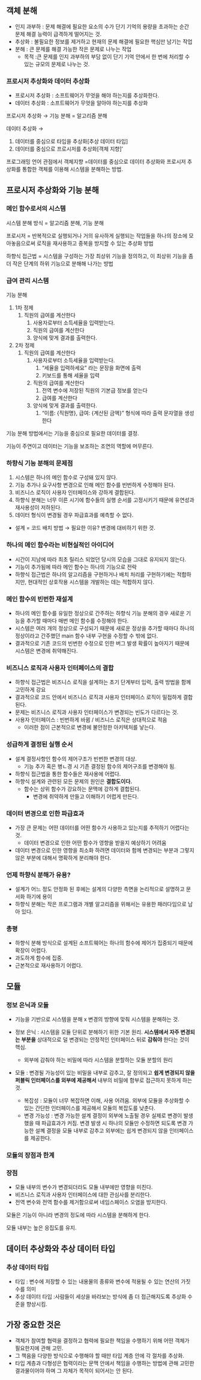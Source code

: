 ## 객체 분해

- 인지 과부하 : 문제 해결에 필요한 요소의 수가 단기 기억의 용량을 초과하는 순간 문제 해결 능력이 급격하게 떨어지는 것.
- 추상화 : 불필요한 정보를 제거하고 현재의 문제 해결에 필요한 핵심만 남기는 작업
- 분해 : 큰 문제를 해결 가능한 작은 문제로 나누는 작업
    - 목적 :큰 문제를 인지 과부하의 부담 없이 단기 기억 안에서 한 번에 처리할 수 있는 규모의 문제로 나누는 것.

### 프로시저 추상화와 데이터 추상화

- 프로시저 추상화 : 소프트웨어가 무엇을 해야 하는지를 추상화한다.
- 데이터 추상화 : 소프트웨어가 무엇을 알아야 하는지를 추상화

프로시저 추상화 → 기능 분해 = 알고리즘 분해

데이터 추상화 → 

1. 데이터를 중심으로 타입을 추상화[추상 데이터 타입]
2. 데이터를 중심으로 프로시저를 추상화[객체 지향]’

프로그래밍 언어 관점에서 객체지향 =데이터를 중심으로 데이터 추상화와 프로시저 추상화를 통합한 객체를 이용해 시스템을 분해하는 방법.

## 프로시저 추상화와 기능 분해

### 메인 함수로서의 시스템

시스템 분해 방식 = 알고리즘 분해, 기능 분해

프로시저 = 반복적으로 실행되거나 거의 유사하게 실행되는 작업들을 하나의 장소에 모아놓음으로써 로직을 재사용하고 중복을 방지할 수 있는 추상화 방법

하향식 접근법 = 시스템을 구성하는 가장 최상위 기능을 정의하고, 이 최상위 기능을 좀 더 작은 단계의 하위 기능으로 분해해 나가는 방법

### 급여 관리 시스템

기능 분해

1. 1차 정제
    1. 직원의 급여를 계산한다
        1. 사용자로부터 소득세율을 입력받는다.
        2. 직원의 급여를 계산한다
        3. 양식에 맞게 결과를 출력한다.
2. 2차 정제
    1. 직원의 급여를 계산한다
        1. 사용자로부터 소득세율을 입력받는다.
            1. “세율을 입력하세요” 라는 문장을 화면에 출력
            2. 키보드를 통해 세율을 입력
        2. 직원의 급여를 계산한다
            1. 전역 변수에 저장된 직원의 기본급 정보를 얻는다
            2. 급여를 계산한다
        3. 양식에 맞게 결과를 출력한다.
            1. “이름: {직원명}, 급여: {계산된 금액}” 형식에 따라 출력 문자열을 생성한다

기능 분해 방법에서는 기능을 중심으로 필요한 데이터를 결정.

기능이 주연이고 데이터는 기능을 보조하는 조연의 역할에 머무른다. 

### 하향식 기능 분해의 문제점

1. 시스템은 하나의 메인 함수로 구성돼 있지 않다.
2. 기능 추가나 요구사항 변경으로 인해 메인 함수를 빈번하게 수정해야 된다.
3. 비즈니스 로직이 사용자 인터페이스와 강하게 결합된다.
4. 하향식 분해는 너무 이른 시기에 함수들의 실행 순서를 고정시키기 때문에 유연성과 재사용성이 저하된다.
5. 데이터 형식이 변경될 경우 파급효과를 예측할 수 없다.

- 설계 = 코드 배치 방법 → 필요한 이유? 변경에 대비하기 위한 것.

### 하나의 메인 함수라는 비현실적인 아이디어

- 시간이 지남에 따라 최초 릴리스 되었던 당시의 모습을 그대로 유지되지 않는다.
- 기능이 추가됨에 따라 메인 함수는 하나의 기능으로 전락
- 하향식 접근법은 하나의 알고리즘을 구현하거나 배치 처리를 구현하기에는 적합하지만, 현대적인 상호작용 시스템을 개발하는 데는 적합하지 않다.

### 메인 함수의 빈번한 재설계

- 하나의 메인 함수를 유일한 정상으로 간주하는 하향식 기능 분해의 경우 새로운 기능을 추가할 때마다 매번 메인 함수를 수정해야 한다.
- 시스템은 여러 개의 정상으로 구성되기 때문에 새로운 정상을 추가할 때마다 하나의 정상이라고 간주했던 main 함수 내부 구현을 수정할 수 밖에 없다.
- 결과적으로 기존 코드의 빈번한 수정으로 인한 버그 발생 확률이 높아지기 때문에 시스템은 변경에 취약해진다.

### 비즈니스 로직과 사용자 인터페이스의 결합

- 하향식 접근법은 비즈니스 로직을 설계하는 초기 단계부터 입력, 출력 방법을 함께 고민하게 강요
- 결과적으로 코드 안에서 비즈니스 로직과 사용자 인터페이스 로직이 밀접하게 결합된다.
- 문제는 비즈니스 로직과 사용자 인터페이스가 변경되는 빈도가 다르다는 것.
- 사용자 인터페이스 : 빈번하게 바뀜 / 비즈니스 로직은 상대적으로 적음
    - 이러한 점이 근본적으로 변경에 불안정한 아키텍처를 낳는다.

### 성급하게 결정된 실행 순서

- 설계 결정사항인 함수의 제어구조가 빈번한 변경의 대상.
    - 기능 추가 혹은 병ㄴ경 시 기존 결정된 함수의 제어구조를 변경해야 됨.
- 하향식 접근법을 통한 함수들은 재사용에 어렵다.
- 하향식 설계와 관련된 모든 문제의 원인은 **결합도이다.**
    - 함수는 상위 함수가 강요하는 문맥에 강하게 결합된다.
        - 변경에 취약하게 만들고 이해하기 어렵게 만든다.

### 데이터 변경으로 인한 파급효과

- 가장 큰 문제는 어떤 데이터를 어떤 함수가 사용하고 있는지를 추적하기 어렵다는 것.
    - 데이터 변경으로 인한 어떤 함수가 영향을 받을지 예상하기 어려움
- 데이터 변경으로 인한 영향을 최소화 하려면 데이터와 함께 변경되는 부분과 그렇지 않은 부분에 대해서 명확하게 분리해야 한다.

### 언제 하향식 분해가 유용?

- 설계가 어느 정도 안정화 된 후에는 설계의 다양한 측면을 논리적으로 설명하고 문서화 하기에 용이
- 하향식 분해는 작은 프로그램과 개별 알고리즘을 위해서는 유용한 패러다임으로 남아 있다.

### 총평

- 하향식 분해 방식으로 설계된 소프트웨어는 하나의 함수에 제어가 집중되기 때문에 확장이 어렵다.
- 과도하게 함수에 집중.
- 근본적으로 재사용하기 어렵다.

## 모듈

### 정보 은닉과 모듈

- 기능을 기반으로 시스템을 분해 x 변경의 방향에 맞춰 시스템을 분해하는 것.

- 정보 은닉 : 시스템을 모듈 단위로 분해하기 위한 기본 원리. **시스템에서 자주 변경되는 부분을** 상대적으로 덜 변경되는 안정적인 인터페이스 뒤로 **감춰야** 한다는 것이 핵심.
    - 외부에 감춰야 하는 비밀에 따라 시스템을 분할하는 모듈 분할의 원리
- 모듈 : 변경될 가능성이 있는 비밀을 내부로 감추고, 잘 정의되고 **쉽게 변경되지 않을 퍼블릭 인터페이스를 외부에 제공해서** 내부의 비밀에 함부로 접근하지 못하게 하는것.
    - 복잡성 : 모듈이 너무 복잡하면 이해, 사용 어려움. 외부에 모듈을 추상화할 수 있는 간단한 인터페이스를 제공해서 모듈의 복잡도를 낮춘다.
    - 변경 가능성 : 변경 가능한 설계 결정이 외부에 노출될 경우 실제로 변경이 발생했을 때 파급효과가 커짐. 변경 발생 시 하나의 모듈만 수정하면 되도록 변경 가능한 설꼐 결정을 모듈 내부로 감추고 외부에는 쉽게 변경되지 않을 인터페이스를 제공한다.

### 모듈의 장점과 한계

### 장점

- 모듈 내부의 변수가 변경되더라도 모듈 내부에만 영향을 미친다.
- 비즈니스 로직과 사용자 인터페이스에 대한 관심사를 분리한다.
- 전역 변수와 전역 함수를 제거함으로써 네임스페이스 오염을 방지한다.

모듈은 기능이 아니라 변경의 정도에 따라 시스템을 분해하게 한다. 

모듈 내부는 높은 응집도를 유지.

## 데이터 추상화와 추상 데이터 타입

### 추상 데이터 타입

- 타입 : 변수에 저장할 수 있는 내용물의 종류와 변수에 적용될 수 있는 연산의 가짓수를 의미
- 추상 데이터 타입 :사람들이 세상을 바라보는 방식에 좀 더 접근해지도록 추상화 수준을 향상시킴.

## 가장 중요한 것은

- 객체가 참여할 협력을 결정하고 협력에 필요한 책임을 수행하기 위해 어떤 객체가 필요한지에 관해 고민.
- 그 책음을 다양한 방식으로 수행해야 할 때만 타입 계층 안에 각 절차를 추상화.
- 타입 계층과 다형성은 협력이라는 문맥 안에서 책임을 수행하는 방법에 관해 고민한 결과물이어야 하며 그 자체가 목적이 되어서는 안 된다.
